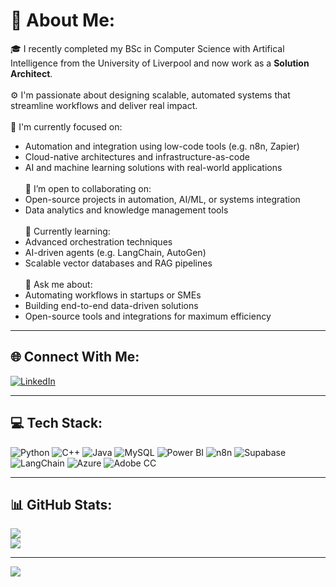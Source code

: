 # 💫 About Me:
🎓 I recently completed my BSc in Computer Science with Artifical Intelligence from the University of Liverpool and now work as a **Solution Architect**.<br><br>
⚙️ I'm passionate about designing scalable, automated systems that streamline workflows and deliver real impact.<br><br>
🤖 I'm currently focused on:<br>
- Automation and integration using low-code tools (e.g. n8n, Zapier)<br>
- Cloud-native architectures and infrastructure-as-code<br>
- AI and machine learning solutions with real-world applications<br><br>
🤝 I’m open to collaborating on:<br>
- Open-source projects in automation, AI/ML, or systems integration<br>
- Data analytics and knowledge management tools<br><br>
🌱 Currently learning:<br>
- Advanced orchestration techniques<br>
- AI-driven agents (e.g. LangChain, AutoGen)<br>
- Scalable vector databases and RAG pipelines<br><br>
💬 Ask me about:<br>
- Automating workflows in startups or SMEs<br>
- Building end-to-end data-driven solutions<br>
- Open-source tools and integrations for maximum efficiency

---

## 🌐 Connect With Me:
[![LinkedIn](https://img.shields.io/badge/LinkedIn-%230077B5.svg?logo=linkedin&logoColor=white)](https://www.linkedin.com/in/matthew-paver-534262166/)

---

## 💻 Tech Stack:
![Python](https://img.shields.io/badge/python-3670A0?style=for-the-badge&logo=python&logoColor=ffdd54)
![C++](https://img.shields.io/badge/c++-%2300599C.svg?style=for-the-badge&logo=c%2B%2B&logoColor=white)
![Java](https://img.shields.io/badge/java-%23ED8B00.svg?style=for-the-badge&logo=openjdk&logoColor=white)
![MySQL](https://img.shields.io/badge/mysql-%2300000f.svg?style=for-the-badge&logo=mysql&logoColor=white)
![Power BI](https://img.shields.io/badge/power_bi-F2C811?style=for-the-badge&logo=powerbi&logoColor=black)
![n8n](https://img.shields.io/badge/n8n.io-F3850D?style=for-the-badge&logo=n8n&logoColor=white)
![Supabase](https://img.shields.io/badge/supabase-3ECF8E?style=for-the-badge&logo=supabase&logoColor=white)
![LangChain](https://img.shields.io/badge/LangChain-000000?style=for-the-badge&logo=LangChain&logoColor=white)
![Azure](https://img.shields.io/badge/azure-0078D4?style=for-the-badge&logo=microsoftazure&logoColor=white)
![Adobe CC](https://img.shields.io/badge/Adobe%20Creative%20Cloud-DA1F26.svg?style=for-the-badge&logo=Adobe%20Creative%20Cloud&logoColor=white)

---

## 📊 GitHub Stats:
![](https://github-readme-stats.vercel.app/api?username=MatthewPaver&theme=dark&hide_border=false&include_all_commits=false&count_private=false)<br/>
![](https://github-readme-streak-stats.herokuapp.com/?user=MatthewPaver&theme=dark&hide_border=false)<br/>

---

[![](https://visitcount.itsvg.in/api?id=MatthewPaver&icon=0&color=0)](https://visitcount.itsvg.in)

<!-- Proudly created with GPRM ( https://gprm.itsvg.in ) -->
